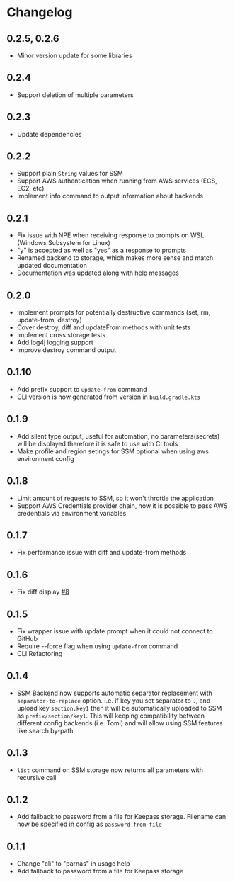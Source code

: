 # Changelog

## 0.2.5, 0.2.6
* Minor version update for some libraries

## 0.2.4 
* Support deletion of multiple parameters

## 0.2.3
* Update dependencies

## 0.2.2
* Support plain `String` values for SSM
* Support AWS authentication when running from AWS services (ECS, EC2, etc)
* Implement info command to output information about backends

## 0.2.1
* Fix issue with NPE when receiving response to prompts on WSL (Windows Subsystem for Linux)
* "y" is accepted as well as "yes" as a response to prompts
* Renamed backend to storage, which makes more sense and match updated documentation
* Documentation was updated along with help messages

## 0.2.0
* Implement prompts for potentially destructive commands (set, rm, update-from, destroy)
* Cover destroy, diff and updateFrom methods with unit tests
* Implement cross storage tests
* Add log4j logging support
* Improve destroy command output

## 0.1.10
* Add prefix support to `update-from` command
* CLI version is now generated from version in `build.gradle.kts`

## 0.1.9
* Add silent type output, useful for automation, no parameters(secrets) will be displayed therefore it is safe to use with CI tools
* Make profile and region setings for SSM optional when using aws environment config

## 0.1.8
* Limit amount of requests to SSM, so it won't throttle the application
* Support AWS Credentials provider chain, now it is possible to pass AWS credentials via environment variables

## 0.1.7
* Fix performance issue with diff and update-from methods

## 0.1.6
* Fix diff display [#8](https://github.com/sndl/parnas/issues/8)

## 0.1.5
* Fix wrapper issue with update prompt when it could not connect to GitHub
* Require --force flag when using `update-from` command
* CLI Refactoring

## 0.1.4

* SSM Backend now supports automatic separator replacement with `separator-to-replace` option.
I.e. if key you set separator to `.`, and upload key `section.key1` then it will be automatically uploaded to SSM as `prefix/section/key1`.
This will keeping compatibility between different config backends (i.e. Toml) and will allow using SSM features like search by-path

## 0.1.3

* `list` command on SSM storage now returns all parameters with recursive call

## 0.1.2

* Add fallback to password from a file for Keepass storage. Filename can now be specified in config as `password-from-file`

## 0.1.1

* Change "cli" to "parnas" in usage help
* Add fallback to password from a file for Keepass storage
